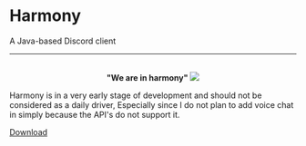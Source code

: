 # Harmony
A Java-based Discord client
<hr>
<br><center><b>"We are in harmony"</b>
<img src=https://blzgdapipro-a.akamaihd.net/media/artwork/zenyatta-concept.jpg></img>
</center>

Harmony is in a very early stage of development and should not be considered as a daily driver, Especially since I do not plan to add 
voice chat in simply because the API's do not support it. 

[Download](Harmony-0.0.2.jar)
